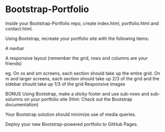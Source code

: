 # Bootstrap-Portfolio

Inside your Bootstrap-Portfolio repo, create index.html, portfolio.html and contact.html.

Using Bootstrap, recreate your portfolio site with the following items:

  A navbar

  A responsive layout (remember the grid, rows and columns are your friends)

eg. On xs and sm screens, each section should take up the entire grid. On m and larger screens, each section should take up 2/3 of the  grid and the sidebar should take up 1/3 of the grid
Responsive images

BONUS Using Bootstrap, make a sticky footer and use sub-rows and sub-solumns on your portfolio site (Hint: Check out the Bootstrap documentation)

Your Bootstrap solution should minimize use of media queries.

Deploy your new Bootstrap-powered portfolio to GitHub Pages.

